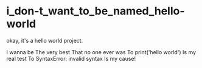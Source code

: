 # i_don-t_want_to_be_named_hello-world
okay, it's a hello world project.

I wanna be
The very best
That no one ever was
To print('hello world')
Is my real test
To SyntaxError: invalid syntax
Is my cause!
